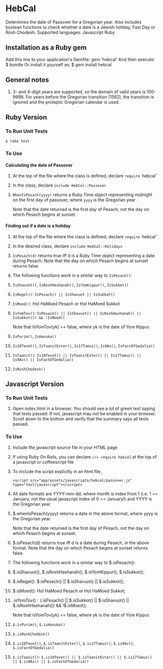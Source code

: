 # HebCal

Determines the date of Passover for a Gregorian year. Also includes boolean functions to check whether a date is a Jewish holiday, Fast Day or Rosh Chodesh.
Supported languages:
 Javascript
 Ruby

## Installation as a Ruby gem

Add this line to your application's Gemfile:
    gem 'hebcal'
And then execute:
    $ bundle
Or install it yourself as:
    $ gem install hebcal

## General notes

1. 3- and 4-digit years are supported, so the domain of valid years is 100-9999.  For years before the Gregorian transition (1582), the transition is ignored and the proleptic Gregorian calendar is used.

## Ruby Version

### To Run Unit Tests
    $ rake test

### To Use

#### Calculating the date of Passover
1. At the top of the file where the class is defined, declare `require `hebcal``

1. In the class, declare `include HebCal::Passover`

1. `WhenIsPesach(yyyy)` returns a Ruby Time object representing midnight on the first day of passover, where `yyyy` is the Gregorian year

    Note that the date returned is the first day of Pesach, not the day on which Pesach begins at sunset.

#### Finding out if a date is a holiday
1. At the top of the file where the class is defined, declare `require `hebcal``

1. In the desired class, declare `include HebCal::Holidays`

1. `IsPesach(d)` returns true iff d is a Ruby Time object representing a date during Pesach.  Note that the day on which Pesach begins at sunset returns false.
1. The following functions work in a similar way to `IsPesach()`:
 1. `IsShavuot()`, `IsRoshHashanah()`, `IsYomKippur()`, `IsSukkot()`

 1. `IsRegel()`: `IsPesach() || IsShavuot || IsSukkot()`

 1. `IsMoed()`: Hol HaMoed Pesach or Hol HaMoed Sukkot

 1. `IsYomTov()`: `IsPesach() || IsShavuot() || IsRoshHashanah() || IsSukkot()) && !IsMoed()`

     Note that IsYomTov(yk) == false, where yk is the date of Yom Kippur.

 1. `IsPurim()`, `IsHanuka()`

 1. `Is10Tevet()`, `IsTaanitEster()`, `Is17Tamuz()`, `Is9Av()`, `IsFastOfGedalia()`

 1. `IsTaanit()`: `Is10Tevet() || IsTaanitEster() || Is17Tamuz() || Is9Av() || IsFastOfGedalia()`

 1. `IsRoshChodesh()`

## Javascript Version

### To Run Unit Tests
1. Open index.html in a browser.  You should see a lot of green text saying that tests passed.  If not, javascript may not be enabled in your browser.  Scroll down to the bottom and verify that the summary says all tests passed.

### To Use
1. Include the javascript source file in your HTML page

 1. If using Ruby On Rails, you can declare `//= require hebcal` at the top of a javascript or coffeescript file
 1. To include the script explicitly in an html file, 

     `<script src="app/assets/javascripts/hebcal/passover.js" type="text/javascript"></script>`

1. All date formats are YYYY-mm-dd, where month is index from 1 (i.e. 1 == January, not the usual javascript index of 0 == January!) and YYYY is the Gregorian year.

1. $.whenIsPesach(yyyy) returns a date in the above format, where yyyy is the Gregorian year.

    Note that the date returned is the first day of Pesach, not the day on which Pesach begins at sunset.
1. $.isPesach(d) returns true iff d is a date during Pesach, in the above format.  Note that the day on which Pesach begins at sunset returns false.
1. The following functions work in a similar way to $.isPesach():
 1. $.isShavuot(), $.isRoshHashanah(), $.isYomKippur(), $.isSukkot();

 1. $.isRegel(): $.isPesach() || $.isShavuot() || $.isSukkot();

 1. $.isMoed(): Hol HaMoed Pesach or Hol HaMoed Sukkot;

 1. $.isYomTov(): ($.isPesach() || $.isSukkot() || $.isShavuot() || $.isRoshHashanah()) && !$.isMoed();

     Note that isYomTov(yk) == false, where yk is the date of Yom Kippur.

 1. `$.isPurim()`, `$.isHanuka()`

 1. `$.isRoshChodesh()`

 1. `$.is10Tevet()`, `$.isTaanitEster()`, `$.is17Tamuz()`, `$.is9Av()`, `$.isFastOfGedalia()`

 1. `$.isTaanit()`: `$.is10Tevet() || $.isTaanitEster() || $.is17Tamuz() || $.is9Av() || $.isFastOfGedalia()`

